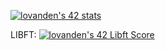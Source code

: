 [![lovanden's 42 stats](https://badge42.vercel.app/api/v2/clbtc0fal02110fl5rfuffvkn/stats?cursusId=21&coalitionId=53)](https://github.com/JaeSeoKim/badge42)

LIBFT: [![lovanden's 42 Libft Score](https://badge42.vercel.app/api/v2/clbtc0fal02110fl5rfuffvkn/project/2817632)](https://github.com/JaeSeoKim/badge42)
